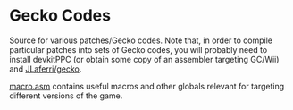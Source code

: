 # Gecko Codes
Source for various patches/Gecko codes. Note that, in order to compile 
particular patches into sets of Gecko codes, you will probably need to 
install devkitPPC (or obtain some copy of an assembler targeting GC/Wii) 
and [JLaferri/gecko](https://github.com/JLaferri/gecko).

[macro.asm](macro.asm) contains useful macros and other globals relevant 
for targeting different versions of the game.
